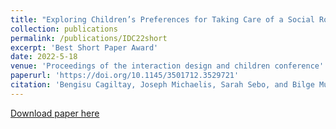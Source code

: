 ```yaml
---
title: "Exploring Children’s Preferences for Taking Care of a Social Robot"
collection: publications
permalink: /publications/IDC22short
excerpt: 'Best Short Paper Award'
date: 2022-5-18
venue: 'Proceedings of the interaction design and children conference'
paperurl: 'https://doi.org/10.1145/3501712.3529721'
citation: 'Bengisu Cagiltay, Joseph Michaelis, Sarah Sebo, and Bilge Mutlu. 2022. Exploring Children’s Preferences for Taking Care of a Social Robot. In Interaction Design and Children (IDC 22). Association for Computing Machinery, New York, NY, USA, 382–388.'
---
```


[Download paper here](https://www.researchgate.net/profile/Bengisu-Cagiltay/publication/360655556_Exploring_Children's_Preferences_for_Taking_Care_of_a_Social_Robot/links/6283d007a629047e3a9a922a/Exploring-Childrens-Preferences-for-Taking-Care-of-a-Social-Robot.pdf)
